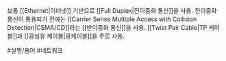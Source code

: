 보통 [[Ethernet|이더넷]] 기반으로 [[Full Duplex|전이중화 통신]]을 사용.
전이중화 통신이 통용되기 전에는 [[Carrier Sense Multiple Access with Collision Detection|CSMA/CD]]라는 [[반이중화 통신]]을 사용.
[[Twist Pair Cable|TP 케이블]]과 [[광섬유 케이블|광케이블]]을 주로 사용.

#설명/용어 #네트워크 
